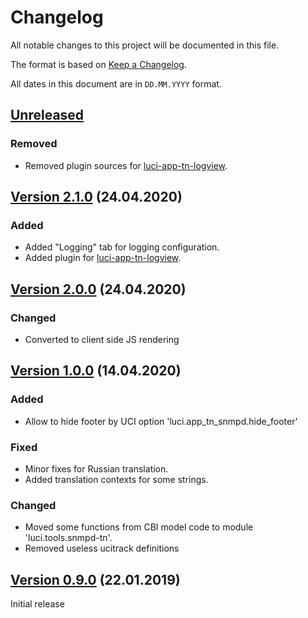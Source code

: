 # Changelog

All notable changes to this project will be documented in this file.

The format is based on [Keep a Changelog](https://keepachangelog.com/en/1.0.0/).

All dates in this document are in `DD.MM.YYYY` format.

## [Unreleased]

### Removed
- Removed plugin sources for [luci-app-tn-logview](https://github.com/tano-systems/luci-app-tn-logview).

## [Version 2.1.0] (24.04.2020)
### Added
- Added "Logging" tab for logging configuration.
- Added plugin for [luci-app-tn-logview](https://github.com/tano-systems/luci-app-tn-logview).

## [Version 2.0.0] (24.04.2020)
### Changed
- Converted to client side JS rendering

## [Version 1.0.0] (14.04.2020)
### Added
- Allow to hide footer by UCI option 'luci.app_tn_snmpd.hide_footer'

### Fixed
- Minor fixes for Russian translation.
- Added translation contexts for some strings.

### Changed
- Moved some functions from CBI model code to module 'luci.tools.snmpd-tn'.
- Removed useless ucitrack definitions

## [Version 0.9.0] (22.01.2019)

Initial release

[Unreleased]: https://github.com/tano-systems/luci-app-snmpd-tn/tree/master
[Version 2.1.0]: https://github.com/tano-systems/luci-app-snmpd-tn/releases/tag/v2.1.0
[Version 2.0.0]: https://github.com/tano-systems/luci-app-snmpd-tn/releases/tag/v2.0.0
[Version 1.0.0]: https://github.com/tano-systems/luci-app-snmpd-tn/releases/tag/v1.0.0
[Version 0.9.0]: https://github.com/tano-systems/luci-app-snmpd-tn/releases/tag/v0.9.0

